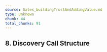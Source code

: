 ```yaml
---
source: Sales_buildingTrustAndAddingValue.md
type: unknown
chunk: 44
total_chunks: 91
---
```


## 8. Discovery Call Structure
